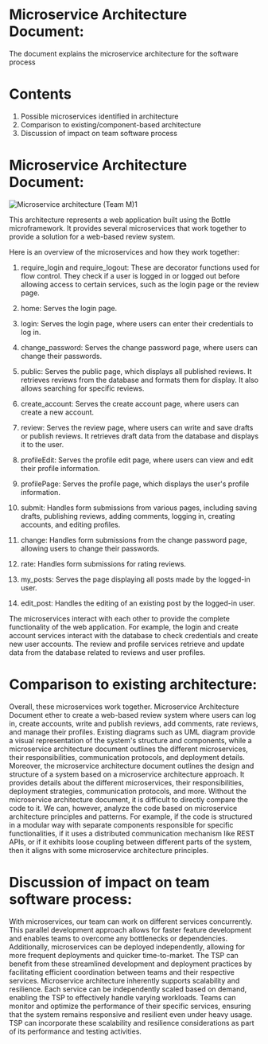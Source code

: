 # Microservice Architecture Document:

The document explains the microservice architecture for the software process

# Contents
1) Possible microservices identified in architecture
2) Comparison to existing/component-based architecture
3) Discussion of impact on team software process

# Microservice Architecture Document:
![Microservice architecture (Team M)1 ](https://github.com/CS2005F23/term-project-teamm/assets/144711080/9856f016-d0e2-4de8-89fa-b7e4a8a92a09)


This architecture represents a web application built using the Bottle microframework. It provides several microservices that work together to provide a solution for a web-based review system.

Here is an overview of the microservices and how they work together:

1. require_login and require_logout: These are decorator functions used for flow control. They check if a user is logged in or logged out before allowing access to certain services, such as the login page or the review page.

2. home: Serves the login page.

3. login: Serves the login page, where users can enter their credentials to log in.

4. change_password: Serves the change password page, where users can change their passwords.

5. public: Serves the public page, which displays all published reviews. It retrieves reviews from the database and formats them for display. It also allows searching for specific reviews.

6. create_account: Serves the create account page, where users can create a new account.

7. review: Serves the review page, where users can write and save drafts or publish reviews. It retrieves draft data from the database and displays it to the user.

8. profileEdit: Serves the profile edit page, where users can view and edit their profile information.

9. profilePage: Serves the profile page, which displays the user's profile information.

10. submit: Handles form submissions from various pages, including saving drafts, publishing reviews, adding comments, logging in, creating accounts, and editing profiles.

11. change: Handles form submissions from the change password page, allowing users to change their passwords.

12. rate: Handles form submissions for rating reviews.

13. my_posts: Serves the page displaying all posts made by the logged-in user.

14. edit_post: Handles the editing of an existing post by the logged-in user.

The microservices interact with each other to provide the complete functionality of the web application. For example, the login and create account services interact with the database to check credentials and create new user accounts. The review and profile services retrieve and update data from the database related to reviews and user profiles.
# Comparison to existing architecture:
Overall, these microservices work together. Microservice Architecture Document ether to create a web-based review system where users can log in, create accounts, write and publish reviews, add comments, rate reviews, and manage their profiles. 
Existing diagrams such as UML diagram provide a visual representation of the system's structure and components, while a microservice architecture document outlines the different microservices, their responsibilities, communication protocols, and deployment details.
Moreover, the microservice architecture document outlines the design and structure of a system based on a microservice architecture approach. It provides details about the different microservices, their responsibilities, deployment strategies, communication protocols, and more. Without the microservice architecture document, it is difficult to directly compare the code to it. We can, however, analyze the code based on microservice architecture principles and patterns. For example, if the code is structured in a modular way with separate components responsible for specific functionalities, if it uses a distributed communication mechanism like REST APIs, or if it exhibits loose coupling between different parts of the system, then it aligns with some microservice architecture principles.
# Discussion of impact on team software process:
With microservices, our team can work on different services concurrently. This parallel development approach allows for faster feature development and enables teams to overcome any bottlenecks or dependencies. Additionally, microservices can be deployed independently, allowing for more frequent deployments and quicker time-to-market. The TSP can benefit from these streamlined development and deployment practices by facilitating efficient coordination between teams and their respective services. Microservice architecture inherently supports scalability and resilience. Each service can be independently scaled based on demand, enabling the TSP to effectively handle varying workloads. Teams can monitor and optimize the performance of their specific services, ensuring that the system remains responsive and resilient even under heavy usage. TSP can incorporate these scalability and resilience considerations as part of its performance and testing activities.
